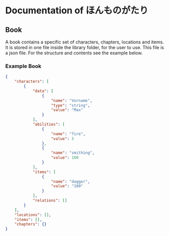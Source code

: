 # Documentation of ほんものがたり

## Book

A book contains a specific set of characters, chapters, locations and items. It is stored in one file inside the library
folder, for the user to use. This file is a json file. For the structure and contents see the example below.

### Example Book
```json
{
	"characters": [
		{
			"data": [
				{
					"name": "Vorname",
					"type": "string",
					"value": "Max"
				}
			],
			"abilities": [
				{
					"name": "fire",
					"value": 5
				},
				{
					"name": "smithing",
					"value": 100
				}
			],
			"items": [
				{
					"name": "dagger",
					"value": "100"
				}
			],
			"relations": []
		}
	],
	"locations": [],
	"items": [],
	"chapters": {}
}
```
